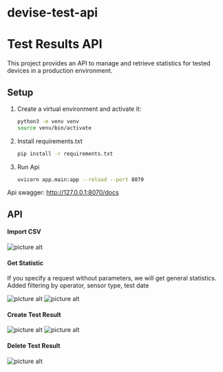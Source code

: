 # devise-test-api


# Test Results API

This project provides an API to manage and retrieve statistics for tested devices in a production environment.

## Setup

1. Create a virtual environment and activate it:
   ```bash
   python3 -m venv venv
   source venv/bin/activate
   
2. Install requirements.txt
   ```bash
   pip install -r requirements.txt
   
3. Run Api
   ```bash
   uvicorn app.main:app --reload --port 8070
   
Api swagger: http://127.0.0.1:8070/docs

## API

#### Import CSV

![picture alt](./screenshots/Import_CSV.png)

#### Get Statistic

If you specify a request without parameters, we will get general statistics. Added filtering by operator, sensor type, test date

![picture alt](./screenshots/Get_Statistic1.png)
![picture alt](./screenshots/Get_Statistic2.png)

#### Create Test Result

![picture alt](./screenshots/Create_Test_Result.png)
![picture alt](./screenshots/row_in_db.png)

#### Delete Test Result

![picture alt](./screenshots/Delete_Test_Result.png)


